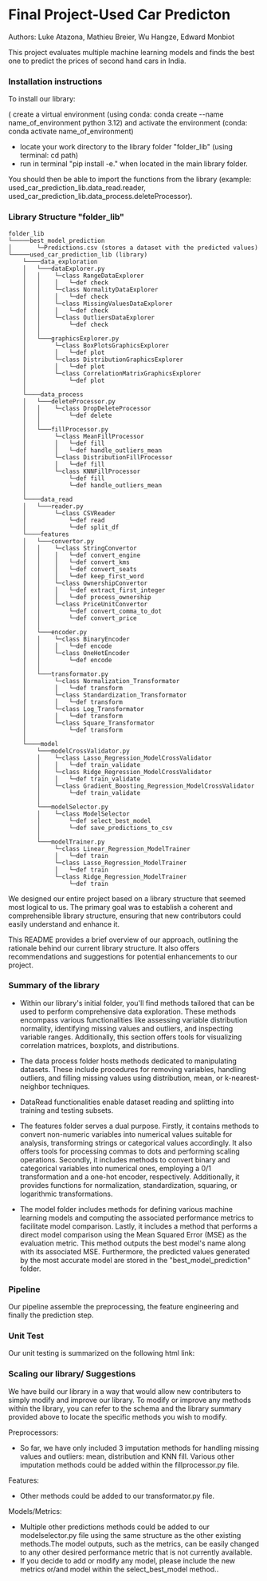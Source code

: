 # Final Project-Used Car Predicton
Authors: Luke Atazona, Mathieu Breier, Wu Hangze, Edward Monbiot

This project evaluates multiple machine learning models and finds the best one to predict the prices of second hand cars in India. 

### Installation instructions

To install our library:

( create a virtual environment (using conda: conda create --name name_of_environment python 3.12) and activate the environment (conda: conda activate name_of_environment)
- locate your work directory to the library folder "folder_lib" (using terminal: cd path)
- run in terminal "pip install -e." when located in the main library folder.

You should then be able to import the functions from the library (example: used_car_prediction_lib.data_read.reader, used_car_prediction_lib.data_process.deleteProcessor).

### Library Structure "folder_lib"
```
folder_lib
└─────best_model_prediction
│       └─Predictions.csv (stores a dataset with the predicted values)
└─────used_car_prediction_lib (library)
    └────data_exploration
    │   └───dataExplorer.py
    │   │    └─class RangeDataExplorer
    │   │    │   └─def check
    │   │    └─class NormalityDataExplorer
    │   │    │   └─def check
    │   │    └─class MissingValuesDataExplorer
    │   │    │   └─def check
    │   │    └─class OutliersDataExplorer
    │   │        └─def check
    │   │   
    │   └───graphicsExplorer.py
    │        └─class BoxPlotsGraphicsExplorer
    │        │   └─def plot
    │        └─class DistributionGraphicsExplorer
    │        │   └─def plot
    │        └─class CorrelationMatrixGraphicsExplorer
    │            └─def plot
    │
    └────data_process
    │   └───deleteProcessor.py
    │   │    └─class DropDeleteProcessor
    │   │        └─def delete
    │   │   
    │   └───fillProcessor.py
    │        └─class MeanFillProcessor
    │        │   └─def fill
    │        │   └─def handle_outliers_mean
    │        └─class DistributionFillProcessor
    │        │   └─def fill
    │        └─class KNNFillProcessor
    │            └─def fill
    │            └─def handle_outliers_mean
    │
    └────data_read
    │   └───reader.py
    │        └─class CSVReader
    │            └─def read
    │            └─def split_df
    └────features
    │   └───convertor.py
    │   │    └─class StringConvertor
    │   │    │   └─def convert_engine
    │   │    │   └─def convert_kms
    │   │    │   └─def convert_seats
    │   │    │   └─def keep_first_word
    │   │    └─class OwnershipConvertor
    │   │    │   └─def extract_first_integer
    │   │    │   └─def process_ownership
    │   │    └─class PriceUnitConvertor
    │   │        └─def convert_comma_to_dot
    │   │        └─def convert_price
    │   │   
    │   └───encoder.py
    │   │    └─class BinaryEncoder
    │   │    │   └─def encode
    │   │    └─class OneHotEncoder
    │   │        └─def encode
    │   │   
    │   └───transformator.py
    │        └─class Normalization_Transformator
    │        │   └─def transform
    │        └─class Standardization_Transformator
    │        │   └─def transform
    │        └─class Log_Transformator
    │        │   └─def transform
    │        └─class Square_Transformator
    │            └─def transform
    │ 
    └────model
        └───modelCrossValidator.py
        │    └─class Lasso_Regression_ModelCrossValidator
        │    │   └─def train_validate
        │    └─class Ridge_Regression_ModelCrossValidator
        │    │   └─def train_validate
        │    └─class Gradient_Boosting_Regression_ModelCrossValidator
        │        └─def train_validate
        │   
        └───modelSelector.py
        │    └─class ModelSelector
        │        └─def select_best_model
        │        └─def save_predictions_to_csv
        │   
        └───modelTrainer.py
             └─class Linear_Regression_ModelTrainer
             │   └─def train
             └─class Lasso_Regression_ModelTrainer
             │   └─def train
             └─class Ridge_Regression_ModelTrainer
                 └─def train
```
We designed our entire project based on a library structure that seemed most logical to us. The primary goal was to establish a coherent and comprehensible library structure, ensuring that new contributors could easily understand and enhance it.

This README provides a brief overview of our approach, outlining the rationale behind our current library structure. It also offers recommendations and suggestions for potential enhancements to our project.

### Summary of the library
- Within our library's initial folder, you'll find methods tailored  that can be used to perform comprehensive data exploration. These methods encompass various functionalities like assessing variable distribution normality, identifying missing values and outliers, and inspecting variable ranges. Additionally, this section offers tools for visualizing correlation matrices, boxplots, and distributions.

- The data process folder hosts methods dedicated to manipulating datasets. These include procedures for removing variables, handling outliers, and filling missing values using distribution, mean, or k-nearest-neighbor techniques.

- DataRead functionalities enable dataset reading and splitting into training and testing subsets.
  
- The features folder serves a dual purpose. Firstly, it contains methods to convert non-numeric variables into numerical values suitable for analysis, transforming strings or categorical values accordingly. It also offers tools for processing commas to dots and performing scaling operations. Secondly, it includes methods to convert binary and categorical variables into numerical ones, employing a 0/1 transformation and a one-hot encoder, respectively. Additionally, it provides functions for normalization, standardization, squaring, or logarithmic transformations.

- The model folder includes methods for defining various machine learning models and computing the associated performance metrics to facilitate model comparison. Lastly, it includes a method that performs a direct model comparison using the Mean Squared Error (MSE) as the evaluation metric. This method outputs the best model's name along with its associated MSE. Furthermore, the predicted values generated by the most accurate model are stored in the "best_model_prediction" folder.

### Pipeline

Our pipeline assemble the preprocessing, the feature engineering and finally the prediction step. 

### Unit Test
Our unit testing is summarized on the following html link: 

### Scaling our library/ Suggestions

We have build our library in a way that would allow new contributers to simply modify and improve our library. To modify or improve any methods within the library, you can refer to the schema and the library summary provided above to locate the specific methods you wish to modify.

Preprocessors: 
- So far, we have only included 3 imputation methods for handling missing values and outliers: mean, distribution and KNN fill. Various other imputation methods could be added within the fillprocessor.py file.

Features:
- Other methods could be added to our transformator.py file.

Models/Metrics:
- Multiple other predictions methods could be added to our modelselector.py file using the same structure as the other existing methods.The model outputs, such as the metrics, can be easily changed to any other desired performance metric that is not currently available.
- If you decide to add or modify any model, please include the new metrics or/and model within the select_best_model method..  
